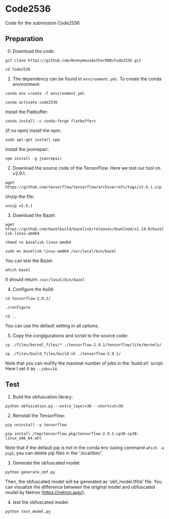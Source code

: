 # Code2536

Code for the submission Code2536

## Preparation

0. Download the code:

`git clone https://github.com/AnonymousAuthor000/Code2536.git`

`cd Code2536`

1. The dependency can be found in `environment.yml`. To create the conda environment:

`conda env create -f environment.yml`

`conda activate code2536`

Install the Flatbuffer:

`conda install -c conda-forge flatbuffers`

(if no npm) install the npm:

`sudo apt-get install npm`

Install the jsonrepair:

`npm install -g jsonrepair`


2. Download the source code of the TensorFlow. Here we test our tool on v2.9.1.

`wget https://github.com/tensorflow/tensorflow/archive/refs/tags/v2.9.1.zip`

Unzip the file:

`unzip v2.9.1`

3. Download the Bazel:

`wget https://github.com/bazelbuild/bazelisk/releases/download/v1.14.0/bazelisk-linux-amd64`

`chmod +x bazelisk-linux-amd64`

`sudo mv bazelisk-linux-amd64 /usr/local/bin/bazel`

You can test the Bazel:

`which bazel`

It should return:
`/usr/local/bin/bazel`

4. Configure the build:

`cd tensorflow-2.9.1/`

`./configure`

`cd ..`

You can use the default setting in all options.

5. Copy the congigurations and script to the source code:  

`cp ./files/kernel_files/* ./tensorflow-2.9.1/tensorflow/lite/kernels/`

`cp ./files/build_files/build.sh ./tensorflow-2.9.1/`

Note that you can mofify the maximal number of jobs in the 'build.sh' script. Here I set it as `--jobs=14`. 

## Test

1. Build the obfuscation library:

`python obfuscation.py --extra_layer=30 --shortcut=30`

2. Reinstall the TensorFlow:

`pip uninstall -y tensorflow`

`pip install /tmp/tensorflow_pkg/tensorflow-2.9.1-cp38-cp38-linux_x86_64.whl`

Note that if the default pip is not in the conda env (using command `which -a pip`), you can delete pip files in the '.local/bin/'.  

3. Generate the obfuscated model:

`python generate_obf.py`

Then, the obfuscated model will be generated as 'obf_model.tflite' file. You can visualize the difference between the original model and obfuscated model by Netron (https://netron.app/).

4. test the obfuscated model:

`python test_model.py`
